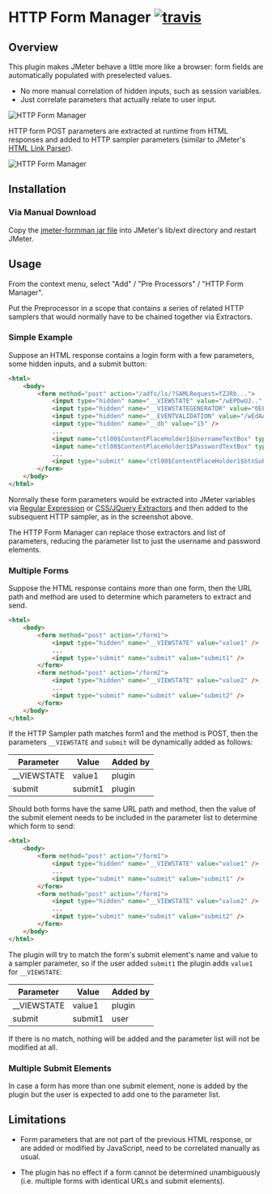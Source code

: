 # HTTP Form Manager [![travis][travis-image]][travis-url]

[travis-image]: https://travis-ci.org/tilln/jmeter-formman.svg?branch=master
[travis-url]: https://travis-ci.org/tilln/jmeter-formman

Overview
--------

This plugin makes JMeter behave a little more like a browser: form fields are automatically populated with preselected values.

* No more manual correlation of hidden inputs, such as session variables.
* Just correlate parameters that actually relate to user input.

![HTTP Form Manager](https://raw.githubusercontent.com/tilln/jmeter-formman/master/docs/before.png)

HTTP form POST parameters are extracted at runtime from HTML responses and added to HTTP sampler parameters 
(similar to JMeter's [HTML Link Parser](http://jmeter.apache.org/usermanual/component_reference.html#HTML_Link_Parser)).

![HTTP Form Manager](https://raw.githubusercontent.com/tilln/jmeter-formman/master/docs/after.png)

Installation
------------
<!--
### Via [PluginsManager](https://jmeter-plugins.org/wiki/PluginsManager/)

Under tab "Available Plugins", select "HTTP Form Manager", then click "Apply Changes and Restart JMeter".

### Via Package from [JMeter-Plugins.org](https://jmeter-plugins.org/)

Extract the [zip package](https://jmeter-plugins.org/files/packages/tilln-formman-1.0.zip) into JMeter's lib directory, then restart JMeter.
-->

### Via Manual Download

Copy the [jmeter-formman jar file](https://github.com/tilln/jmeter-formman/releases/download/1.0-SNAPSHOT/jmeter-formman-1.0-SNAPSHOT.jar) 
into JMeter's lib/ext directory and restart JMeter.

Usage
-----

From the context menu, select "Add" / "Pre Processors" / "HTTP Form Manager".

Put the Preprocessor in a scope that contains a series of related HTTP samplers that would normally have to be chained together via Extractors.

### Simple Example

Suppose an HTML response contains a login form with a few parameters, some hidden inputs, and a submit button:

```html
<html>
    <body>
        <form method="post" action="/adfs/ls/?SAMLRequest=fZJRb...">
            <input type="hidden" name="__VIEWSTATE" value="/wEPDwUJ.." />
            <input type="hidden" name="__VIEWSTATEGENERATOR" value="0EE29E36" />
            <input type="hidden" name="__EVENTVALIDATION" value="/wEdAAcLX..." />
            <input type="hidden" name="__db" value="15" />
            ...
            <input name="ctl00$ContentPlaceHolder1$UsernameTextBox" type="text" />
            <input name="ctl00$ContentPlaceHolder1$PasswordTextBox" type="password" />
            ...
            <input type="submit" name="ctl00$ContentPlaceHolder1$btnSubmitButton" value="Sign In" />
        </form>
    </body>
</html>
```

Normally these form parameters would be extracted into JMeter variables via 
[Regular Expression](http://jmeter.apache.org/usermanual/component_reference.html#Regular_Expression_Extractor) or 
[CSS/JQuery Extractors](http://jmeter.apache.org/usermanual/component_reference.html#CSS/JQuery_Extractor)
and then added to the subsequent HTTP sampler, as in the screenshot above.

The HTTP Form Manager can replace those extractors and list of parameters, 
reducing the parameter list to just the username and password elements.

### Multiple Forms

Suppose the HTML response contains more than one form, then the URL path and method are used to determine which parameters to extract and send.

```html
<html>
    <body>
        <form method="post" action="/form1">
            <input type="hidden" name="__VIEWSTATE" value="value1" />
            ...
            <input type="submit" name="submit" value="submit1" />
        </form>
        <form method="post" action="/form2">
            <input type="hidden" name="__VIEWSTATE" value="value2" />
            ...
            <input type="submit" name="submit" value="submit2" />
        </form>
    </body>
</html>
```

If the HTTP Sampler path matches form1 and the method is POST, then the parameters `__VIEWSTATE` and `submit` will be dynamically added as follows:

|Parameter  |Value  |Added by|
|-----------|-------|--------|
|__VIEWSTATE|value1 |plugin  |
|submit     |submit1|plugin  |

Should both forms have the same URL path and method, then the value of the submit element needs to be included in the parameter list to determine which form to send:

```html
<html>
    <body>
        <form method="post" action="/form1">
            <input type="hidden" name="__VIEWSTATE" value="value1" />
            ...
            <input type="submit" name="submit" value="submit1" />
        </form>
        <form method="post" action="/form1">
            <input type="hidden" name="__VIEWSTATE" value="value2" />
            ...
            <input type="submit" name="submit" value="submit2" />
        </form>
    </body>
</html>
```

The plugin will try to match the form's submit element's name and value to a sampler parameter, so if the user added `submit1` the plugin adds `value1` for `__VIEWSTATE`:

|Parameter  |Value  |Added by|
|-----------|-------|--------|
|__VIEWSTATE|value1 |plugin  |
|submit     |submit1|user    |

If there is no match, nothing will be added and the parameter list will not be modified at all.

### Multiple Submit Elements

In case a form has more than one submit element, none is added by the plugin but the user is expected to add one to the parameter list.


Limitations
-----------

* Form parameters that are not part of the previous HTML response, or are added or modified by JavaScript, need to be correlated manually as usual.

* The plugin has no effect if a form cannot be determined unambiguously (i.e. multiple forms with identical URLs and submit elements).
